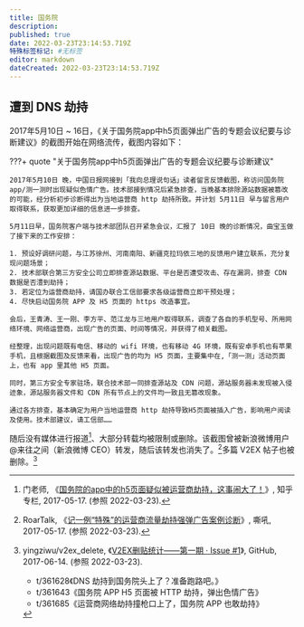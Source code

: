 ```yaml
---
title: 国务院
description:
published: true
date: 2022-03-23T23:14:53.719Z
特殊标签标记: #无标签
editor: markdown
dateCreated: 2022-03-23T23:14:53.719Z
---
```


## 遭到 DNS 劫持

2017年5月10日 ~ 16日，《关于国务院app中h5页面弹出广告的专题会议纪要与诊断建议》的截图开始在网络流传，截图内容如下：

???+ quote "关于国务院app中h5页面弹出广告的专题会议纪要与诊断建议"

    2017年5月10日 晚，中国日报网接到「我向总理说句话」读者留言反馈截图，称访问国务院 app/测一测时出现疑似色情广告。技术部接到情况后紧急排查，当晚基本排除源站数据被篡改的可能，经分析初步诊断得出为当地运营商 http 劫持所致。并计划 5月11日 早与留言用户取得联系，获取更加详细的信息进一步排查。

    5月11日早，国务院客户端与技术部团队召开紧急会议，汇报了 10日 晚的诊断情况，曲宝玉做了接下来的工作安排：

    1. 预设好调研问题，与江苏徐州、河南南阳、新疆克拉玛依三地的反馈用户建立联系，充分复现问题场景；
    2. 技术部联合第三方安全公司立即排查源站数据、平台是否遭受攻击、存在漏洞，排查 CDN 数据是否澧到劫持；
    3. 若定位为运营商劫持，请国办联合工信部要求各级运营商立即干预处理；
    4. 尽快启动国务院 APP 及 H5 页面的 https 改造事宜。

    会后，王青涛、王一刚、李方平、范江龙与三地用户取得联系，调查了各自的手机型号、所用网络环境、网络运营商，出现广告的页面、时间等情况，并获得了相关截图。

    经整理，出现问题既有电信、移动的 wifi 环境，也有移动 4G 环境，既有安卓手机也有苹果手机，且根据截图及反馈来看，出现广告的均为 H5 页面，主要集中在,「测一测」活动页面上，也有 app 里其他 H5 页面。

    同时，第三方安全专家驻场，联合技术部一同排查源站及 CDN 问题，源站服务器未发现被入侵迹象，源站服务器文件和 CDN 所有节点上的文件均一致且无篡改现象。

    通过各方排查，基本确定为用户当地运营商 http 劫持导致H5页面被插入广告，影响用户阅读及使用。技术部建议，请工信部……

随后没有媒体进行报道[^mzl]、大部分转载均被限制或删除。该截图曾被新浪微博用户 @来往之间（新浪微博 CEO）转发，随后该转发也消失了。[^4812]多篇 V2EX 帖子也被删除。[^v2]

[^mzl]: 门老师, 《[国务院的app中的h5页面疑似被运营商劫持，这事闹大了！](https://web.archive.org/web/20220323092728/https://zhuanlan.zhihu.com/p/26954183)》, 知乎专栏, 2017-05-17. (参照 2022-03-23).

[^4812]: RoarTalk, 《[记一例“特殊”的运营商流量劫持强弹广告案例诊断](https://web.archive.org/web/20170920150339/http://www.4hou.com/info/news/4812.html)》, 嘶吼, 2017-05-17. (参照 2022-03-23).

[^v2]:
    yingziwu/v2ex_delete, 《[V2EX删贴统计——第一期 · Issue #1](https://web.archive.org/web/20201028112028/https://github.com/yingziwu/v2ex_delete/issues/1)》, GitHub, 2017-06-14. (参照 2022-03-23).

    +   t/361628《DNS 劫持到国务院头上了？准备跑路吧。》
    +   t/361643《国务院 APP H5 页面被 HTTP 劫持，弹出色情广告》
    +   t/361685《运营商网络劫持撞枪口上了，国务院 APP 也敢劫持》
